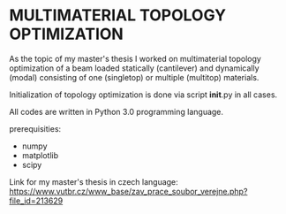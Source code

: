 # MULTIMATERIAL TOPOLOGY OPTIMIZATION

As the topic of my master's thesis I worked on multimaterial topology optimization of a beam loaded statically (cantilever) and dynamically (modal) consisting of one (singletop) or multiple (multitop) materials.

Initialization of topology optimization is done via script __init__.py in all cases.

All codes are written in Python 3.0 programming language.

prerequisities:
- numpy
- matplotlib
- scipy

Link for my master's thesis in czech language: https://www.vutbr.cz/www_base/zav_prace_soubor_verejne.php?file_id=213629
